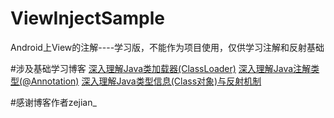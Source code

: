 # ViewInjectSample
Android上View的注解----学习版，不能作为项目使用，仅供学习注解和反射基础

#涉及基础学习博客
[深入理解Java类加载器(ClassLoader)](https://blog.csdn.net/javazejian/article/details/73413292)
[深入理解Java注解类型(@Annotation)](https://blog.csdn.net/javazejian/article/details/71860633)
[深入理解Java类型信息(Class对象)与反射机制](https://blog.csdn.net/javazejian/article/details/70768369)

#感谢博客作者zejian_
